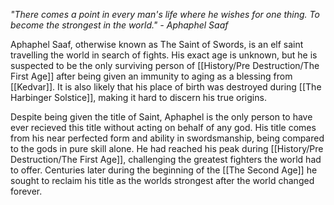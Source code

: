 *"There comes a point in every man's life where he wishes for one thing. To become the strongest in the world." - Aphaphel Saaf*

Aphaphel Saaf, otherwise known as The Saint of Swords, is an elf saint travelling the world in search of fights. His exact age is unknown, but he is suspected to be the only surviving person of [[History/Pre Destruction/The First Age]] after being given an immunity to aging as a blessing from [[Kedvar]]. It is also likely that his place of birth was destroyed during [[The Harbinger Solstice]], making it hard to discern his true origins.

Despite being given the title of Saint, Aphaphel is the only person to have ever recieved this title without acting on behalf of any god. His title comes from his near perfected form and ability in swordsmanship, being compared to the gods in pure skill alone. He had reached his peak during [[History/Pre Destruction/The First Age]], challenging the greatest fighters the world had to offer. Centuries later during the beginning of the [[The Second Age]] he sought to reclaim his title as the worlds strongest after the world changed forever.


